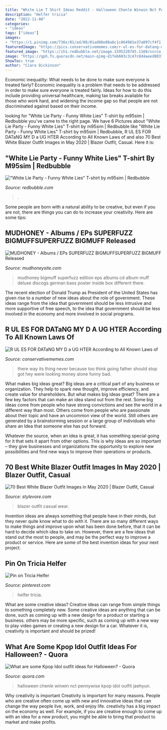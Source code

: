 ```yaml
---
title: "White Lie T Shirt Ideas Reddit - Halloween Chenle Winwin Nct Pennywise Kpop Idol Outfit Jaehyun"
description: "Helfer tricia"
date: "2022-11-08"
categories:
- "ideas"
tags: ["ideas"]
images:
- "https://i.pinimg.com/736x/01/ad/08/01ad08e88a6c1c864981e37a097cf4f1.jpg"
featuredImage: "https://pics.conservativememes.com/r-ul-es-for-datang-my-d-a-ug-hter-62847595.png"
featured_image: "https://ih1.redbubble.net/image.1595220745.1169/ssrco,slim_fit_t_shirt,mens,fafafa:ca443f4786,front,square_product,600x600.jpg"
image: "https://qph.fs.quoracdn.net/main-qimg-d1feb603c3c47c8d4aeed8037b529a01"
ShowToc: true
author: "Ciara Dickinson"
---
```



Economic inequality: What needs to be done to make sure everyone is treated fairly?
Economic inequality is a problem that needs to be addressed in order to make sure everyone is treated fairly. Ideas for how to do this include providing universal healthcare, making tax breaks available for those who work hard, and widening the income gap so that people are not discriminated against based on their income.

	

		
looking for &quot;White Lie Party - Funny White Lies&quot; T-shirt by m95sim | Redbubble you've came to the right page. We have 6 Pictures about &quot;White Lie Party - Funny White Lies&quot; T-shirt by m95sim | Redbubble like &quot;White Lie Party - Funny White Lies&quot; T-shirt by m95sim | Redbubble, R UL ES FOR DATaNG MY D a UG HTER According to All Known Laws of and also 70 Best White Blazer Outfit Images in May 2020 | Blazer Outfit, Casual. Here it is:
		
    
## &quot;White Lie Party - Funny White Lies&quot; T-shirt By M95sim | Redbubble

<img loading=lazy src="https://ih1.redbubble.net/image.1595220745.1169/ssrco,slim_fit_t_shirt,mens,fafafa:ca443f4786,front,square_product,600x600.jpg" onerror="this.onerror=null;this.src='https://tse1.mm.bing.net/th?id=OIP.azdtWbdbZl6J_MU9v2Lw2wHaHa&amp;pid=15.1';" alt="&quot;White Lie Party - Funny White Lies&quot; T-shirt by m95sim | Redbubble">

_Source: redbubble.com_

>. 

	

Some people are born with a natural ability to be creative, but even if you are not, there are things you can do to increase your creativity. Here are some tips:

    
## MUDHONEY - Albums / EPs SUPERFUZZ BIGMUFFSUPERFUZZ BIGMUFF Released

<img loading=lazy src="http://mudhoneysite.com/yahoo_site_admin/assets/images/MUffDiff.6073443_std.jpg" onerror="this.onerror=null;this.src='https://tse1.mm.bing.net/th?id=OIP.MW-8dezsW8G6ZeWMYcUxJAHaHW&amp;pid=15.1';" alt="MUDHONEY - Albums / EPs SUPERFUZZ BIGMUFFSUPERFUZZ BIGMUFF Released">

_Source: mudhoneysite.com_

>mudhoney bigmuff superfuzz edition eps albums cd album muff deluxe discogs german bass poster inside box different there. 

	

The recent election of Donald Trump as President of the United States has given rise to a number of new ideas about the role of government. These ideas range from the idea that government should be less intrusive and more supportive of free speech, to the idea that government should be less involved in the economy and more involved in social programs.

    
## R UL ES FOR DATaNG MY D A UG HTER According To All Known Laws Of

<img loading=lazy src="https://pics.conservativememes.com/r-ul-es-for-datang-my-d-a-ug-hter-62847595.png" onerror="this.onerror=null;this.src='https://tse1.mm.bing.net/th?id=OIP.ycZPfb_6qcBHBbDLMvT4nAHaMM&amp;pid=15.1';" alt="R UL ES FOR DATaNG MY D a UG HTER According to All Known Laws of">

_Source: conservativememes.com_

>there way its thing never because too think going father should stop got hey were looking money alone funny bad. 

	

What makes big ideas great?
Big ideas are a critical part of any business or organization. They help to spark new thought, improve efficiency, and create value for shareholders. But what makes big ideas great? There are a few key factors that can make an idea stand out from the rest.
Some big ideas come from people who have strong convictions and see the world in a different way than most. Others come from people who are passionate about their topic and have an uncommon view of the world. Still others are generated by a brainstorming session or a large group of individuals who share an Idea that someone else has put forward.

Whatever the source, when an idea is great, it has something special going for it that sets it apart from other options. This is why ideas are so important – they give businesses and organizations the opportunity to explore new possibilities and find new ways to improve their operations or products.

    
## 70 Best White Blazer Outfit Images In May 2020 | Blazer Outfit, Casual

<img loading=lazy src="https://www.stylevore.com/wp-content/uploads/2020/01/b412c0a40e45be42e880b7970cb379db.jpg" onerror="this.onerror=null;this.src='https://tse1.mm.bing.net/th?id=OIP.rYh94-hpOFaZDewWrYRYfwHaLH&amp;pid=15.1';" alt="70 Best White Blazer Outfit Images in May 2020 | Blazer Outfit, Casual">

_Source: stylevore.com_

>blazer outfit casual wear. 

	

Invention ideas are always something that people have in their minds, but they never quite know what to do with it. There are so many different ways to make things and improve upon what has been done before, that it can be hard to decide which idea to take on. However, there are a few ideas that stand out the most to people, and may be the perfect way to improve a product or service. Here are some of the best invention ideas for your next project.

    
## Pin On Tricia Helfer

<img loading=lazy src="https://i.pinimg.com/736x/01/ad/08/01ad08e88a6c1c864981e37a097cf4f1.jpg" onerror="this.onerror=null;this.src='https://tse3.mm.bing.net/th?id=OIP.feNDJ_bGI2dte5zOmB9sIQHaK6&amp;pid=15.1';" alt="Pin on Tricia Helfer">

_Source: pinterest.com_

>helfer tricia. 

	

What are some creative ideas?
Creative ideas can range from simple things to something completely new. Some creative ideas are anything that can be done, such as coming up with a new design for a product or starting a business. others may be more specific, such as coming up with a new way to play video games or creating a new design for a car. Whatever it is, creativity is important and should be prized!

    
## What Are Some Kpop Idol Outfit Ideas For Halloween? - Quora

<img loading=lazy src="https://qph.fs.quoracdn.net/main-qimg-d1feb603c3c47c8d4aeed8037b529a01" onerror="this.onerror=null;this.src='https://tse2.mm.bing.net/th?id=OIP.0f62A8PEfI1K7tgDe1KaAQHaLH&amp;pid=15.1';" alt="What are some Kpop Idol outfit ideas for Halloween? - Quora">

_Source: quora.com_

>halloween chenle winwin nct pennywise kpop idol outfit jaehyun. 

	

Why creativity is important
Creativity is important for many reasons. People who are creative often come up with new and innovative ideas that can change the way people live, work, and enjoy life. creativity has a big impact on the economy as well. For example, if you are creative enough to come up with an idea for a new product, you might be able to bring that product to market and make profits.

